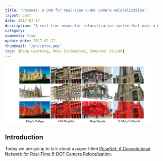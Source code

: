 ```yaml
---
title: 'PoseNet: A CNN for Real-Time 6-DOF Camera Relocalization'
layout: post
date: 2017-07-27
description: "A real-time monocular relocalization system that uses a CNN to regress the 6-DOF camera pose from a single RGB image in an end-to-end manner!"
category: 
comments: true
update_date: 2017-02-27
thumbnail: "/pn/intro.png"
tags: [Deep Learning, Pose Estimation, Computer Vision]
---
```


[//]: # (Image References)
[image1]: /public/img/pn/intro.png

![alt PoseNet in Action][image1]


## Introduction

Today we are going to talk about a paper titled [PoseNet: A Convolutional Network for Real-Time 6-DOF Camera Relocalization](https://arxiv.org/pdf/1505.07427.pdf). 